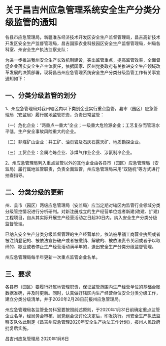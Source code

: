 # 关于昌吉州应急管理系统安全生产分类分级监管的通知


<!-- INFO END -->


各县市应急管理局，新疆准东经济技术开发区安全生产监督管理局，昌吉高新技术开发区安全生产监督管理局，昌吉国家农业科技园区安全生产监督管理局，州局各科室、州安全生产执法监察支队：

为进一步推进我州安全生产长效机制建设，突出监管重点，提高监管效率，全面督促企业落实安全生产主体责任，依据国家、区州党委政府有关推进安全生产领域改革发展的决策部署，现将昌吉州应急管理系统安全生产分类分级监管工作有关事宜通知如下：

## 一、分类分级监管的划分

1、州应急管理局对我州辖区内以下类别企业实行重点监管，县市（园区）应急管理局（安监局）履行属地监管职责，负责日常监管：

（一）危化企业：“两重点一重大”企业；一级重大危险源企业；工艺复杂而管理水平低，生产安全事故风险重大的企业。

（二）非煤矿山企业：井工矿、油页岩及石灰石露天矿、地质勘探企业。

（三）工贸企业：金属冶炼企业、涉煤气作业企业、涉氨制冷企业。

2、州应急管理局列入重点监管以外的其他企业由各县市（园区）应急管理局（安监局）履行属地监管职责，负责全面监管，州应急管理局采用“双随机”等方式进行抽查指导。

## 二、分类分级的更新

州、县市（园区）两级应急管理局（安监局）应当定期对辖区内监管行业领域分类分级管控情况进行分析研判。对新注册成立的生产经营单位或者新建(改建、扩建)工程项目，自从其实际开展生产经营活动之日起30日内，纳入安全生产分类分级监督管理。

已纳入安全生产分类分级监督管理的生产经营单位，依法被吊销工商营业执照或者被注销登记的、被依法宣告破产或者被撤销、解散的、被依法责令关闭或者予以取缔的、歇业或者停止生产经营活动满半年的，退出安全生产分类分级监督管理。

州应急管理局每半年更新一次重点监管企业名单。

## 三、要求

各县市（园区）要履行好属地管理职责，保证监管范围内生产经营单位的基础台账数据准确，并及时更新。同时，认真做好辖区内生产经营单位安全分类分级工作，建立分类分级清单，并于2020年2月28日前报州应急管理局。

州应急管理局各监管业务科室要按照前述原则，于2020年1月31日前确定重点监管企业名单，经局务会审核、局党组会议讨论决定后，印发执行。州安全生产执法监察支队依此制定《昌吉州应急管理2020年安全生产执法工作计划》，报州人民政府批复后实施。

昌吉州应急管理局
2020年1月6日
